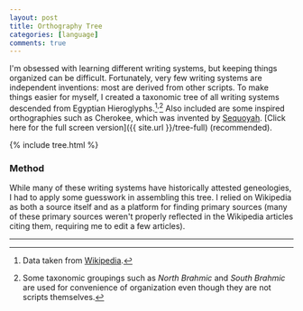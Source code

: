 ```yaml
---
layout: post
title: Orthography Tree
categories: [language]
comments: true
---
```


I'm obsessed with learning different writing systems, but keeping things organized can be difficult. Fortunately, very few writing systems are independent inventions: most are derived from other scripts. To make things easier for myself, I created a taxonomic tree of all writing systems descended from Egyptian Hieroglyphs.[^1]<sup>,</sup>[^2] Also included are some inspired orthographies such as Cherokee, which was invented by [Sequoyah](https://en.wikipedia.org/wiki/Sequoyah). [Click here for the full screen version]({{ site.url }}/tree-full) (recommended).

{% include tree.html %}
&nbsp;

<!--more-->

### Method

While many of these writing systems have historically attested geneologies, I had to apply some guesswork in assembling this tree. I relied on Wikipedia as both a source itself and as a platform for finding primary sources (many of these primary sources weren't properly reflected in the Wikipedia articles citing them, requiring me to edit a few articles).

<hr/>

[^1]: Data taken from [Wikipedia](https://en.wikipedia.org/wiki/List_of_writing_systems).
[^2]: Some taxonomic groupings such as *North Brahmic* and *South Brahmic* are used for convenience of organization even though they are not scripts themselves.
